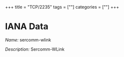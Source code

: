 +++
title = "TCP/2235"
tags = [""]
categories = [""]
+++

# IANA Data

_Name:_ sercomm-wlink

_Description:_ Sercomm-WLink

